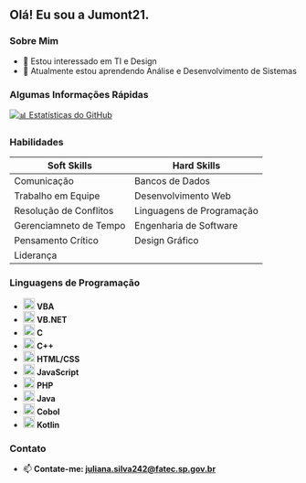 ## Olá! Eu sou a Jumont21.

 ### Sobre Mim

- 👀 Estou interessado em TI  e Design
- 🌱 Atualmente estou aprendendo Análise e Desenvolvimento de Sistemas



### Algumas Informações Rápidas

<span style="color:pink;">[![📊 Estatísticas do GitHub](https://github-readme-stats.vercel.app/api?username=jumont21&theme=dark&show_icons=true&count_private=true&include_all_commits=true)](https://github.com/anuraghazra/github-readme-stats)</span>

  

### Habilidades

| Soft Skills          | Hard Skills                                                                                |
|---------------------|---------------------------------------------------------------------------------------------|
| Comunicação        |     Bancos de Dados       |
| Trabalho em Equipe |       Desenvolvimento Web    |
| Resolução de Conflitos |  Linguagens de Programação   |
| Gerenciamneto de Tempo  |      Engenharia de Software     |
| Pensamento Crítico  | Design Gráfico |
| Liderança  |


### Linguagens de Programação 


- <img height="20" src="https://img.icons8.com/ios/452/visual-basic.png" alt="VBA Icon"> **VBA** 
- <img height="20" src="https://img.icons8.com/ios/452/visual-basic.png" alt="VB.NET Icon"> **VB.NET**
- <img height="20" src="https://img.icons8.com/color/452/c-programming.png" alt="C Icon"> **C**
- <img height="20" src="https://img.icons8.com/color/452/c-plus-plus-logo.png" alt="C++ Icon"> **C++**
- <img height="20" src="https://img.icons8.com/color/452/html-5.png" alt="HTML/CSS Icon"> **HTML/CSS**
- <img height="20" src="https://img.icons8.com/color/452/javascript.png" alt="JavaScript Icon"> **JavaScript**
- <img height="20" src="https://img.icons8.com/ios/452/php-logo.png" alt="PHP Icon"> **PHP** 
- <img height="20" src="https://img.icons8.com/color/452/java-coffee-cup-logo.png" alt="Java Icon"> **Java** 
- <img height="20" src="https://img.icons8.com/color/452/computer.png" alt="Cobol Icon"> **Cobol**
- <img height="20" src="https://img.icons8.com/color/452/kotlin.png" alt="Kotlin Icon"> **Kotlin** 

 

### Contato

- 📫 **Contate-me: juliana.silva242@fatec.sp.gov.br**
